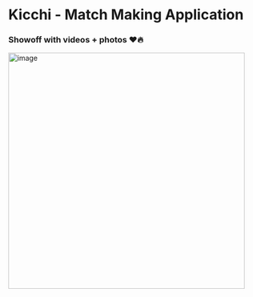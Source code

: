 # Kicchi - Match Making Application
### Showoff with videos + photos ❤️🔥

<img width="472" alt="image" src="https://github.com/raysk4ever/kicchi/assets/33181670/eba1cddc-1c89-4f31-bf56-b2e8d1d4b795">
